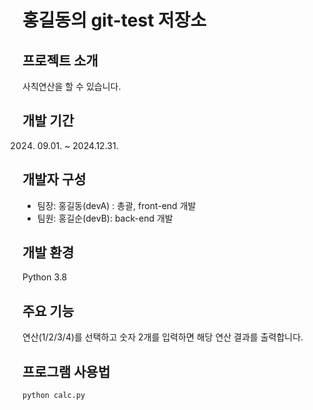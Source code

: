 # 홍길동의 git-test 저장소

## 프로젝트 소개
사칙연산을 할 수 있습니다.

## 개발 기간
2024. 09.01. ~ 2024.12.31.
## 개발자 구성
* 팀장: 홍길동(devA) : 총괄, front-end 개발
* 팀원: 홍길순(devB):  back-end 개발
## 개발 환경
Python 3.8
## 주요 기능
연산(1/2/3/4)를 선택하고 숫자 2개를 입력하면 해당 연산 결과를 출력합니다.
## 프로그램 사용법
`python calc.py`
